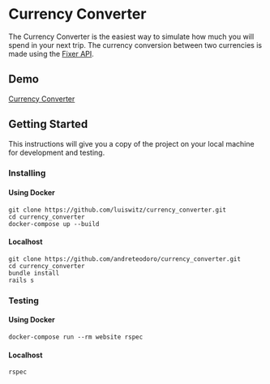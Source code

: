 # Currency Converter

The Currency Converter is the easiest way to simulate how much you will spend in your next trip. The currency conversion between two currencies is made using the [Fixer API](http://fixer.io/).

## Demo
[Currency Converter](https://easy-currencyconverter.herokuapp.com/)

## Getting Started

This instructions will give you a copy of the project on your local machine for development and testing.

### Installing

#### Using Docker
```
git clone https://github.com/luiswitz/currency_converter.git
cd currency_converter
docker-compose up --build
```

#### Localhost
```
git clone https://github.com/andreteodoro/currency_converter.git
cd currency_converter
bundle install
rails s
```

### Testing

#### Using Docker
```
docker-compose run --rm website rspec
```

#### Localhost
```
rspec
```
